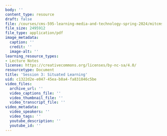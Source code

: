 ```yaml
---
body: ''
content_type: resource
draft: false
file: /courses/cms-595-learning-media-and-technology-spring-2024/mitcms_595_s24_ses3.pdf
file_size: 2495912
file_type: application/pdf
image_metadata:
  caption: ''
  credit: ''
  image-alt: ''
learning_resource_types:
- Lecture Notes
license: https://creativecommons.org/licenses/by-nc-sa/4.0/
resourcetype: Document
title: 'Session 3: Situated Learning'
uid: c1322d2e-e047-45ea-b8a4-fa831846c5be
video_files:
  archive_url: ''
  video_captions_file: ''
  video_thumbnail_file: ''
  video_transcript_file: ''
video_metadata:
  video_speakers: ''
  video_tags: ''
  youtube_description: ''
  youtube_id: ''
---
```

